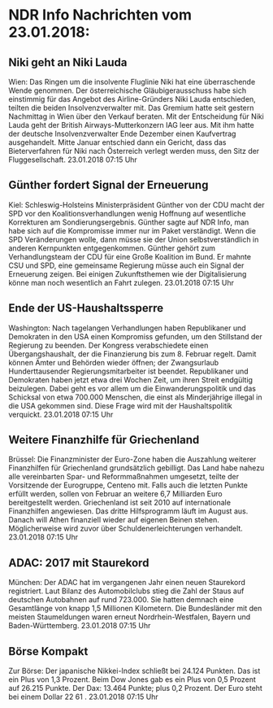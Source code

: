 # NDR Info Nachrichten vom 23.01.2018:


## Niki geht an Niki Lauda
Wien: Das Ringen um die insolvente Fluglinie Niki hat eine überraschende Wende genommen. Der österreichische Gläubigerausschuss habe sich einstimmig für das Angebot des Airline-Gründers Niki Lauda entschieden, teilten die beiden Insolvenzverwalter mit. Das Gremium hatte seit gestern Nachmittag in Wien über den Verkauf beraten. Mit der Entscheidung für Niki Lauda geht der British Airways-Mutterkonzern IAG leer aus. Mit ihm hatte der deutsche Insolvenzverwalter Ende Dezember einen Kaufvertrag ausgehandelt. Mitte Januar entschied dann ein Gericht, dass das Bieterverfahren für Niki nach Österreich verlegt werden muss, den Sitz der Fluggesellschaft. 23.01.2018 07:15 Uhr 

## Günther fordert Signal der Erneuerung
Kiel:		Schleswig-Holsteins Ministerpräsident Günther von der CDU macht der SPD vor den Koalitionsverhandlungen wenig Hoffnung auf wesentliche Korrekturen am Sondierungsergebnis. Günther sagte auf NDR Info, man habe sich auf die Kompromisse immer nur im Paket verständigt. Wenn die SPD Veränderungen wolle, dann müsse sie der Union selbstverständlich in anderen Kernpunkten entgegenkommen. Günther gehört zum Verhandlungsteam der CDU für eine Große Koalition im Bund. Er mahnte CSU und SPD, eine gemeinsame Regierung müsse auch ein Signal der Erneuerung zeigen. Bei einigen Zukunftsthemen wie der Digitalisierung könne man noch wesentlich an Fahrt zulegen. 23.01.2018 07:15 Uhr 

## Ende der US-Haushaltssperre
Washington: Nach tagelangen Verhandlungen haben Republikaner und Demokraten in den USA einen Kompromiss gefunden, um den Stillstand der Regierung zu beenden. Der Kongress verabschiedete einen Übergangshaushalt, der die Finanzierung bis zum 8. Februar regelt. Damit können Ämter und Behörden wieder öffnen; der Zwangsurlaub Hunderttausender Regierungsmitarbeiter ist beendet. Republikaner und Demokraten haben jetzt etwa drei Wochen Zeit, um ihren Streit endgültig beizulegen. Dabei geht es vor allem um die Einwanderungspolitik und das Schicksal von etwa 700.000 Menschen, die einst als Minderjährige illegal in die USA gekommen sind. Diese Frage wird mit der Haushaltspolitik verquickt. 23.01.2018 07:15 Uhr 

## Weitere Finanzhilfe für Griechenland
Brüssel:	Die Finanzminister der Euro-Zone haben die Auszahlung weiterer Finanzhilfen für Griechenland grundsätzlich gebilligt. Das Land habe nahezu alle vereinbarten Spar- und Reformmaßnahmen umgesetzt, teilte der Vorsitzende der Eurogruppe, Centeno mit. Falls auch die letzten Punkte erfüllt werden, sollen von Februar an weitere 6,7 Milliarden Euro bereitgestellt werden. Griechenland ist seit 2010 auf internationale Finanzhilfen angewiesen. Das dritte Hilfsprogramm läuft im August aus. Danach will Athen finanziell wieder auf eigenen Beinen stehen. Möglicherweise wird zuvor über Schuldenerleichterungen verhandelt. 23.01.2018 07:15 Uhr 

## ADAC: 2017 mit Staurekord
München: Der ADAC hat im vergangenen Jahr einen neuen Staurekord registriert. Laut Bilanz des Automobilclubs stieg die Zahl der Staus auf deutschen Autobahnen auf rund 723.000. Sie hatten demnach eine Gesamtlänge von knapp 1,5 Millionen Kilometern. Die Bundesländer mit den meisten Staumeldungen waren erneut Nordrhein-Westfalen, Bayern und Baden-Württemberg. 23.01.2018 07:15 Uhr 

## Börse Kompakt
Zur Börse: Der japanische Nikkei-Index schließt bei  24.124  Punkten. Das ist ein Plus von  1,3  Prozent. Beim Dow Jones gab es ein Plus von  0,5  Prozent auf  26.215  Punkte. Der Dax:			13.464  Punkte; plus  0,2  Prozent. Der Euro steht bei einem Dollar  22 61 . 23.01.2018 07:15 Uhr 

